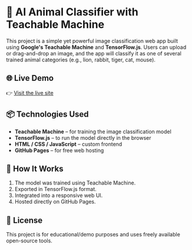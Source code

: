 
# 🐾 AI Animal Classifier with Teachable Machine

This project is a simple yet powerful image classification web app built using **Google's Teachable Machine** and **TensorFlow.js**. Users can upload or drag-and-drop an image, and the app will classify it as one of several trained animal categories (e.g., lion, rabbit, tiger, cat, mouse).

## 🌐 Live Demo
👉 [Visit the live site](https://abdallah2736.github.io/Teachable-Machine/)

## 📦 Technologies Used
- **Teachable Machine** – for training the image classification model
- **TensorFlow.js** – to run the model directly in the browser
- **HTML / CSS / JavaScript** – custom frontend
- **GitHub Pages** – for free web hosting

## 🚀 How It Works
1. The model was trained using Teachable Machine.
2. Exported in TensorFlow.js format.
3. Integrated into a responsive web UI.
4. Hosted directly on GitHub Pages.

## 📄 License
This project is for educational/demo purposes and uses freely available open-source tools.
